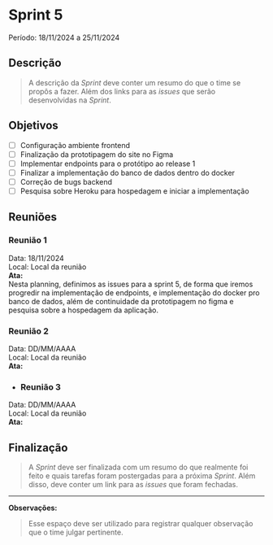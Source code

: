 # Sprint 5
Período: 18/11/2024 a 25/11/2024

## Descrição
> A descrição da _Sprint_ deve conter um resumo do que o time se propôs a fazer. Além dos links para as _issues_ que serão desenvolvidas na _Sprint_.

## Objetivos
- [ ] Configuração ambiente frontend
- [ ] Finalização da prototipagem do site no Figma
- [ ] Implementar endpoints para o protótipo ao release 1
- [ ] Finalizar a implementação do banco de dados dentro do docker
- [ ] Correção de bugs backend
- [ ] Pesquisa sobre Heroku para hospedagem e iniciar a implementação

## Reuniões
### Reunião 1  
Data: 18/11/2024  
Local: Local da reunião    
**Ata:**  
Nesta planning, definimos as issues para a sprint 5, de forma que iremos progredir na implementação de endpoints, e implementação do docker pro banco de dados, além de continuidade da prototipagem no figma e pesquisa sobre a hospedagem da aplicação.


### Reunião 2
Data: DD/MM/AAAA  
Local: Local da reunião  
**Ata:**


- ### Reunião 3
Data: DD/MM/AAAA  
Local: Local da reunião  
**Ata:**


## Finalização
> A _Sprint_ deve ser finalizada com um resumo do que realmente foi feito e quais tarefas foram postergadas para a próxima _Sprint_. Além disso, deve conter um link para as _issues_ que foram fechadas.

---

**Observações:**
> Esse espaço deve ser utilizado para registrar qualquer observação que o time julgar pertinente.
